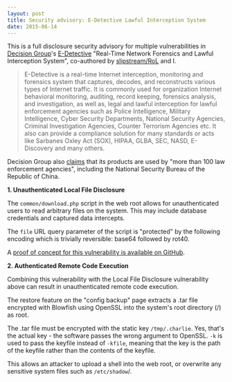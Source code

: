 ```yaml
---
layout: post
title: Security advisory: E-Detective Lawful Interception System
date: 2015-06-14
---
```


This is a full disclosure security advisory for multiple vulnerabilities in [Decision Group](http://www.edecision4u.com/index.html)'s [E-Detective](http://www.edecision4u.com/E-DETECTIVE.html) "Real-Time Network Forensics and Lawful Interception System", co-authored by [slipstream/RoL](https://twitter.com/TheWack0lian) and I.

>E-Detective is a real-time Internet interception, monitoring and forensics system that captures, decodes, and reconstructs various types of Internet traffic. It is commonly used for organization Internet behavioral monitoring, auditing, record keeping, forensics analysis, and investigation, as well as, legal and lawful interception for lawful enforcement agencies such as Police Intelligence, Military Intelligence, Cyber Security Departments, National Security Agencies, Criminal Investigation Agencies, Counter Terrorism Agencies etc. It also can provide a compliance solution for many standards or acts like Sarbanes Oxley Act (SOX), HIPAA, GLBA, SEC, NASD, E-Discovery and many others.

Decision Group also [claims](http://www.edecision4u.com/HTTPS-SSL.html) that its products are used by "more than 100 law enforcement agencies", including the National Security Bureau of the Republic of China.

**1. Unauthenticated Local File Disclosure**

The `common/download.php` script in the web root allows for unauthenticated users to read arbitrary files on the system. This may include database credentials and captured data intercepts.

The `file` URL query parameter of the script is "protected" by the following encoding which is trivially reversible: base64 followed by rot40.

A [proof of concept for this vulnerability is available on GitHub](https://github.com/musalbas/edetective-poc/blob/master/pwned-detective.py).

**2. Authenticated Remote Code Execution**

Combining this vulnerability with the Local File Disclosure vulnerability above can result in unauthenticated remote code execution.

The restore feature on the "config backup" page extracts a .tar file encrypted with Blowfish using OpenSSL into the system's root directory (/) as root.

The .tar file must be encrypted with the static key `/tmp/.charlie`. Yes, that's the actual key - the software passes the wrong argument to OpenSSL. `-k` is used to pass the keyfile instead of `-kfile`, meaning that the key is the path of the keyfile rather than the contents of the keyfile.

This allows an attacker to upload a shell into the web root, or overwrite any sensitive system files such as `/etc/shadow`/.